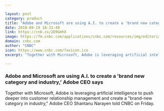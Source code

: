 ```yaml
---

layout: post
category: product
title: "Adobe and Microsoft are using A.I. to create a 'brand new category and industry,' Adobe CEO says"
date: 2018-09-19 18:31:49
link: https://cnb.cx/2D9GmhX
image: https://fm.cnbc.com/applications/cnbc.com/resources/img/editorial/2017/06/22/104545219-_Shantanu-Narayen-adobe.1910x1000.jpg
domain: cnbc.com
author: "CNBC"
icon: https://www.cnbc.com/favicon.ico
excerpt: "Together with Microsoft, Adobe is leveraging artificial intelligence to push deeper into customer relationship management and create a \"brand-new category in industry,\" Adobe CEO Shantanu Narayen told CNBC on Friday."

---
```


### Adobe and Microsoft are using A.I. to create a 'brand new category and industry,' Adobe CEO says

Together with Microsoft, Adobe is leveraging artificial intelligence to push deeper into customer relationship management and create a "brand-new category in industry," Adobe CEO Shantanu Narayen told CNBC on Friday.